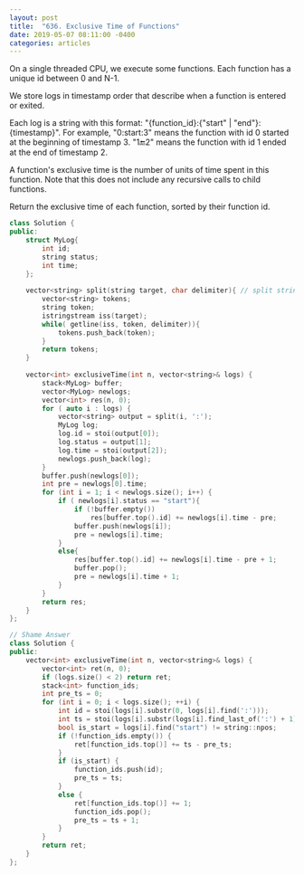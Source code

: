 ```yaml
---
layout: post
title:  "636. Exclusive Time of Functions"
date: 2019-05-07 08:11:00 -0400
categories: articles
---
```

On a single threaded CPU, we execute some functions.  Each function has a unique id between 0 and N-1.

We store logs in timestamp order that describe when a function is entered or exited.

Each log is a string with this format: "{function_id}:{"start" | "end"}:{timestamp}".  For example, "0:start:3" means the function with id 0 started at the beginning of timestamp 3.  "1:end:2" means the function with id 1 ended at the end of timestamp 2.

A function's exclusive time is the number of units of time spent in this function.  Note that this does not include any recursive calls to child functions.

Return the exclusive time of each function, sorted by their function id.

```c++
class Solution {
public:
    struct MyLog{
        int id;
        string status;
        int time;
    };
    
    vector<string> split(string target, char delimiter){ // split string to vector
        vector<string> tokens;
        string token;
        istringstream iss(target);
        while( getline(iss, token, delimiter)){
            tokens.push_back(token);
        }
        return tokens;
    }
    
    vector<int> exclusiveTime(int n, vector<string>& logs) {
        stack<MyLog> buffer;
        vector<MyLog> newlogs;
        vector<int> res(n, 0);
        for ( auto i : logs) {
            vector<string> output = split(i, ':');
            MyLog log;
            log.id = stoi(output[0]);
            log.status = output[1];
            log.time = stoi(output[2]);
            newlogs.push_back(log);
        }
        buffer.push(newlogs[0]);
        int pre = newlogs[0].time;
        for (int i = 1; i < newlogs.size(); i++) {
            if ( newlogs[i].status == "start"){
                if (!buffer.empty())
                    res[buffer.top().id] += newlogs[i].time - pre;
                buffer.push(newlogs[i]);
                pre = newlogs[i].time;
            }
            else{
                res[buffer.top().id] += newlogs[i].time - pre + 1;
                buffer.pop();
                pre = newlogs[i].time + 1;
            }
        }
        return res;
    }
};
```

```c++
// Shame Answer
class Solution {
public:
    vector<int> exclusiveTime(int n, vector<string>& logs) {
        vector<int> ret(n, 0);
        if (logs.size() < 2) return ret;
        stack<int> function_ids;
        int pre_ts = 0;
        for (int i = 0; i < logs.size(); ++i) {
            int id = stoi(logs[i].substr(0, logs[i].find(':')));
            int ts = stoi(logs[i].substr(logs[i].find_last_of(':') + 1));
            bool is_start = logs[i].find("start") != string::npos;
            if (!function_ids.empty()) {
                ret[function_ids.top()] += ts - pre_ts;
            }
            if (is_start) {
                function_ids.push(id);
                pre_ts = ts;
            }
            else {
                ret[function_ids.top()] += 1;
                function_ids.pop();
                pre_ts = ts + 1;
            }
        }
        return ret;
    }
};
```
